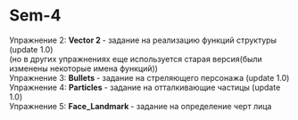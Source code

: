# Sem-4  
Упражнение 2: <b/> Vector 2 </b> - задание на реализацию функций структуры (update 1.0) <br>
(но в других упражнениях еще используется старая версия(были изменены некоторые имена функций))<br>
Упражнение 3: <b/>  Bullets  </b> - задание на стреляющего персонажа (update 1.0) <br> 
Упражнение 4: <b/>  Particles </b> - задание на отталкивающие частицы (update 1.0)  <br> 
Упражнение 5: <b/>  Face_Landmark </b> - задание на определение черт лица   <br> 

